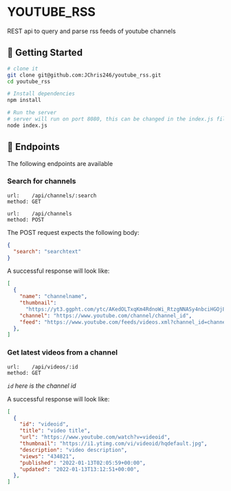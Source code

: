 # YOUTUBE_RSS
REST api to query and parse rss feeds of youtube channels

## 📝 Getting Started

```bash
# clone it
git clone git@github.com:JChris246/youtube_rss.git
cd youtube_rss

# Install dependencies
npm install

# Run the server
# server will run on port 8080, this can be changed in the index.js file
node index.js 
```

## 🚀 Endpoints
The following endpoints are available

### Search for channels
```
url:    /api/channels/:search
method: GET
```

```
url:    /api/channels
method: POST
```

The POST request expects the following body:
```json
{
  "search": "searchtext"
}
```

A successful response will look like:
```json
[
  {
    "name": "channelname",
    "thumbnail":
      "https://yt3.ggpht.com/ytc/AKedOLTxqKm4RdnoWi_RtzgNNASy4nbciHGOj8QReqcOQ=s900-c-k-c0x00ffffff-no-rj",
    "channel": "https://www.youtube.com/channel/channel_id",
    "feed": "https://www.youtube.com/feeds/videos.xml?channel_id=channel_id",
  },
]
```

### Get latest videos from a channel
```
url:    /api/videos/:id
method: GET
```

*`id` here is the channel id*

A successful response will look like:

```json
[
  {
    "id": "videoid",
    "title": "video title",
    "url": "https://www.youtube.com/watch?v=videoid",
    "thumbnail": "https://i1.ytimg.com/vi/videoid/hqdefault.jpg",
    "description": "video description",
    "views": "434821",
    "published": "2022-01-13T02:05:59+00:00",
    "updated": "2022-01-13T13:12:51+00:00",
  },
]
```
